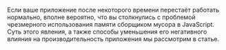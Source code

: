 Если ваше приложение после некоторого времени перестаёт работать нормально, 
вполне вероятно, что вы столкнулись с проблемой чрезмерного использования памяти 
сборщиком мусора в JavaScript. Суть этого явления, а также способы 
уменьшения его негативного влияния на производительность приложения мы 
рассмотрим в статье. 
